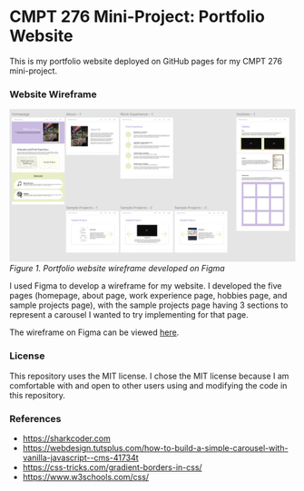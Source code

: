 # CMPT 276 Mini-Project: Portfolio Website

This is my portfolio website deployed on GitHub pages for my CMPT 276 mini-project.

### Website Wireframe
![Website Wireframe](images/website-wireframe.jpg)
*Figure 1. Portfolio website wireframe developed on Figma*

I used Figma to develop a wireframe for my website. I developed the five pages (homepage, about page, work experience page, hobbies page, and sample projects page), with the sample projects page having 3 sections to represent a carousel I wanted to try implementing for that page.

The wireframe on Figma can be viewed [here](https://www.figma.com/design/XnQPadBy0fHIDZAwG5Vmz4/Mini-Project-Wireframe?node-id=0-1&t=lYShBfGfCY0gTP4B-1).


### License
This repository uses the MIT license. I chose the MIT license because I am comfortable with and open to other users using and modifying the code in this repository.

### References
- https://sharkcoder.com
- https://webdesign.tutsplus.com/how-to-build-a-simple-carousel-with-vanilla-javascript--cms-41734t
- https://css-tricks.com/gradient-borders-in-css/
- https://www.w3schools.com/css/